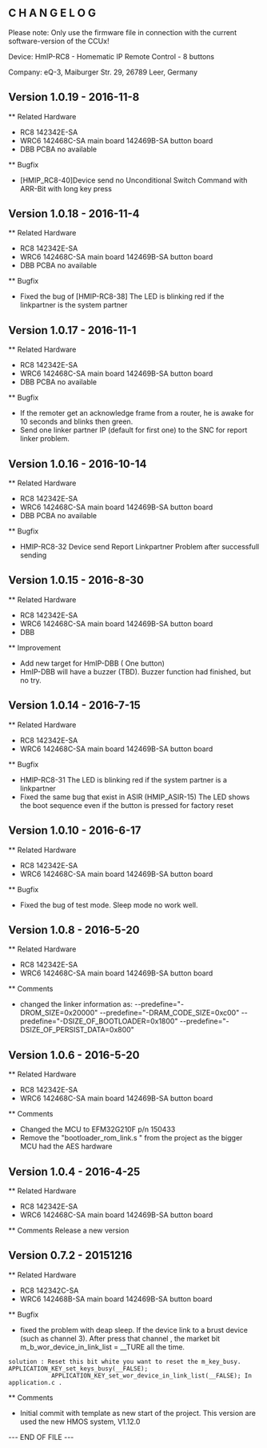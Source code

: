 C H A N G E L O G
-----------------

Please note: Only use the firmware file in connection with the current software-version
of the CCUx!

Device: HmIP-RC8 - Homematic IP Remote Control - 8 buttons

Company: eQ-3, Maiburger Str. 29, 26789 Leer, Germany



Version 1.0.19 - 2016-11-8
--------------------------------------------------------------
 
** Related Hardware
   * RC8  142342E-SA 
   * WRC6 142468C-SA   main board
          142469B-SA   button board
   * DBB  PCBA no available
   
** Bugfix 
   * [HMIP_RC8-40]Device send no Unconditional Switch Command with ARR-Bit with long key press
 
Version 1.0.18 - 2016-11-4
--------------------------------------------------------------
 
** Related Hardware
   * RC8  142342E-SA 
   * WRC6 142468C-SA   main board
          142469B-SA   button board
   * DBB  PCBA no available
   
** Bugfix 
   * Fixed the bug of [HMIP-RC8-38] The LED is blinking red if the linkpartner is the system partner
 
Version 1.0.17 - 2016-11-1
--------------------------------------------------------------
 
** Related Hardware
   * RC8  142342E-SA 
   * WRC6 142468C-SA   main board
          142469B-SA   button board
   * DBB  PCBA no available
   
** Bugfix 
   * If the remoter get an acknowledge frame from a router, he is awake for 10 seconds and blinks then green.
   * Send one linker partner IP (default for first one) to the SNC for report linker problem.
 
Version 1.0.16 - 2016-10-14
--------------------------------------------------------------
 
** Related Hardware
   * RC8  142342E-SA 
   * WRC6 142468C-SA   main board
          142469B-SA   button board
   * DBB  PCBA no available
   
** Bugfix 
   * HMIP-RC8-32 Device send Report Linkpartner Problem after successfull sending
   
Version 1.0.15 - 2016-8-30
--------------------------------------------------------------
 
** Related Hardware
   * RC8  142342E-SA 
   * WRC6 142468C-SA   main board
          142469B-SA   button board
   * DBB  
   
** Improvement
   * Add new target for HmIP-DBB ( One button)
   * HmIP-DBB will have a buzzer (TBD). Buzzer function had finished, but no try.
 
 
 
Version 1.0.14 - 2016-7-15
--------------------------------------------------------------
 
** Related Hardware
   * RC8  142342E-SA 
   * WRC6 142468C-SA   main board
          142469B-SA   button board
    
** Bugfix 
   * HMIP-RC8-31 The LED is blinking red if the system partner is a linkpartner
   * Fixed the same bug that exist in ASIR 
     (HMIP_ASIR-15) The LED shows the boot sequence even if the button is pressed for factory reset
 

Version 1.0.10 - 2016-6-17
--------------------------------------------------------------
 
** Related Hardware
   * RC8  142342E-SA 
   * WRC6 142468C-SA   main board
          142469B-SA   button board
    
 
** Bugfix 
   * Fixed the bug of test mode. Sleep mode no work well.
 
Version 1.0.8 - 2016-5-20
--------------------------------------------------------------
 
** Related Hardware
   * RC8  142342E-SA 
   * WRC6 142468C-SA   main board
          142469B-SA   button board
    
 
** Comments 
   * changed the linker information as:
   --predefine="-DROM_SIZE=0x20000"
   --predefine="-DRAM_CODE_SIZE=0xc00"
   --predefine="-DSIZE_OF_BOOTLOADER=0x1800"
   --predefine="-DSIZE_OF_PERSIST_DATA=0x800"
 
 
Version 1.0.6 - 2016-5-20
--------------------------------------------------------------
 
** Related Hardware
   * RC8  142342E-SA 
   * WRC6 142468C-SA   main board
          142469B-SA   button board
    
 
** Comments 
   * Changed the MCU to EFM32G210F p/n 150433
   * Remove the "bootloader_rom_link.s " from the project as the bigger MCU had the AES hardware
 
 
 
Version 1.0.4 - 2016-4-25
--------------------------------------------------------------
 
** Related Hardware
   * RC8  142342E-SA 
   * WRC6 142468C-SA   main board
          142469B-SA   button board
    
 
** Comments 
   Release a new version
 
Version 0.7.2 - 20151216
--------------------------------------------------------------
 
** Related Hardware
   * RC8  142342C-SA 
   * WRC6 142468B-SA   main board
          142469B-SA   button board
    
 
** Bugfix
   * fixed the problem with deap sleep. 
     If the device link to a brust device (such as channel 3). After press that channel , the market bit m_b_wor_device_in_link_list = __TURE all the time. 
    
    solution : Reset this bit white you want to reset the m_key_busy. APPLICATION_KEY_set_keys_busy(__FALSE);
                APPLICATION_KEY_set_wor_device_in_link_list(__FALSE); In application.c .
    
 
** Comments 
   * Initial commit with template as new start of the project.
    This version are used the new HMOS system, V1.12.0
    
--- END OF FILE ---


